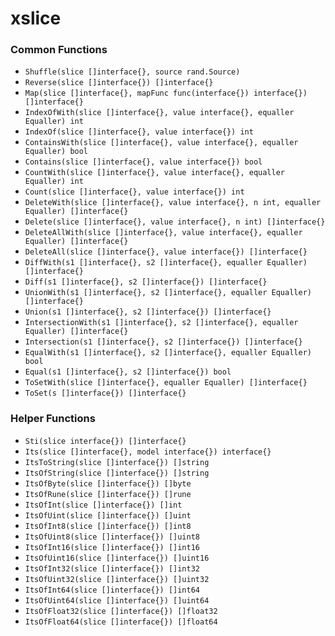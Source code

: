 # xslice

### Common Functions

+ `Shuffle(slice []interface{}, source rand.Source)`
+ `Reverse(slice []interface{}) []interface{}`
+ `Map(slice []interface{}, mapFunc func(interface{}) interface{}) []interface{}`
+ `IndexOfWith(slice []interface{}, value interface{}, equaller Equaller) int`
+ `IndexOf(slice []interface{}, value interface{}) int`
+ `ContainsWith(slice []interface{}, value interface{}, equaller Equaller) bool`
+ `Contains(slice []interface{}, value interface{}) bool`
+ `CountWith(slice []interface{}, value interface{}, equaller Equaller) int`
+ `Count(slice []interface{}, value interface{}) int`
+ `DeleteWith(slice []interface{}, value interface{}, n int, equaller Equaller) []interface{}`
+ `Delete(slice []interface{}, value interface{}, n int) []interface{}`
+ `DeleteAllWith(slice []interface{}, value interface{}, equaller Equaller) []interface{}`
+ `DeleteAll(slice []interface{}, value interface{}) []interface{}`
+ `DiffWith(s1 []interface{}, s2 []interface{}, equaller Equaller) []interface{}`
+ `Diff(s1 []interface{}, s2 []interface{}) []interface{}`
+ `UnionWith(s1 []interface{}, s2 []interface{}, equaller Equaller) []interface{}`
+ `Union(s1 []interface{}, s2 []interface{}) []interface{}`
+ `IntersectionWith(s1 []interface{}, s2 []interface{}, equaller Equaller) []interface{}`
+ `Intersection(s1 []interface{}, s2 []interface{}) []interface{}`
+ `EqualWith(s1 []interface{}, s2 []interface{}, equaller Equaller) bool`
+ `Equal(s1 []interface{}, s2 []interface{}) bool`
+ `ToSetWith(slice []interface{}, equaller Equaller) []interface{}`
+ `ToSet(s []interface{}) []interface{}`

### Helper Functions

+ `Sti(slice interface{}) []interface{}`
+ `Its(slice []interface{}, model interface{}) interface{}`
+ `ItsToString(slice []interface{}) []string`
+ `ItsOfString(slice []interface{}) []string`
+ `ItsOfByte(slice []interface{}) []byte`
+ `ItsOfRune(slice []interface{}) []rune`
+ `ItsOfInt(slice []interface{}) []int`
+ `ItsOfUint(slice []interface{}) []uint`
+ `ItsOfInt8(slice []interface{}) []int8`
+ `ItsOfUint8(slice []interface{}) []uint8`
+ `ItsOfInt16(slice []interface{}) []int16`
+ `ItsOfUint16(slice []interface{}) []uint16`
+ `ItsOfInt32(slice []interface{}) []int32`
+ `ItsOfUint32(slice []interface{}) []uint32`
+ `ItsOfInt64(slice []interface{}) []int64`
+ `ItsOfUint64(slice []interface{}) []uint64`
+ `ItsOfFloat32(slice []interface{}) []float32`
+ `ItsOfFloat64(slice []interface{}) []float64`
